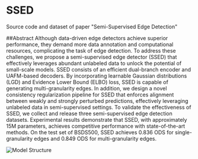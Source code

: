 # SSED

 Source code and dataset of paper "Semi-Supervised Edge Detection"

##Abstract
Although data-driven edge detectors achieve superior performance, they demand more data annotation and computational resources, complicating the task of edge detection. To address these challenges, we propose a semi-supervised edge detector (SSED) that effectively leverages abundant unlabeled data to unlock the potential of small-scale models. SSED consists of an efficient dual-branch encoder and UAFM-based decoders. By incorporating learnable Gaussian distributions (LGD) and Evidence Lower Bound (ELBO) loss, SSED is capable of generating multi-granularity edges. In addition, we design a novel consistency regularization pipeline for SSED that enforces alignment between weakly and strongly perturbed predictions, effectively leveraging unlabeled data in semi-supervised settings. To validate the effectiveness of SSED, we collect and release three semi-supervised edge detection datasets. Experimental results demonstrate that SSED, with approximately 15M parameters, achieves competitive performance with state-of-the-art methods. On the test set of BSDS500, SSED achieves 0.836 ODS for single-granularity edges and 0.849 ODS for multi-granularity edges.



![Model Structure](imgs/z_struct.png)


